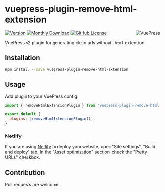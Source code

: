 # vuepress-plugin-remove-html-extension

<img src="https://avatars.githubusercontent.com/u/48539483?s=100" align="right" alt="VuePress" />

[![Version](https://img.shields.io/npm/v/vuepress-plugin-remove-html-extension.svg?color=4fb17b&labelColor=2a2f44)](https://npmjs.com/package/vuepress-plugin-remove-html-extension)
[![Monthly Download](https://img.shields.io/npm/dm/vuepress-plugin-remove-html-extension.svg?color=4fb17b&labelColor=2a2f44)](https://npmjs.com/package/vuepress-plugin-remove-html-extension)
[![GitHub License](https://img.shields.io/badge/license-MIT-4fb17b.svg?color=4fb17b&labelColor=2a2f44)](https://github.com/azat-io/eslint-plugin-de-morgan/blob/main/license.md)

VuePress v2 plugin for generating clean urls without `.html` extension.

## Installation

```sh
npm install --save vuepress-plugin-remove-html-extension
```

## Usage

Add plugin to your VuePress config:

```js
import { removeHtmlExtensionPlugin } from 'vuepress-plugin-remove-html-extension'

export default {
  plugins: [removeHtmlExtensionPlugin()],
}
```

### Netlify

If you are using [Netlify](https://netlify.com) to deploy your website, open "Site settings", "Build and deploy" tab. In the "Asset optimization" section, check the "Pretty URLs" checkbox.

## Contribution

Pull requests are welcome.

